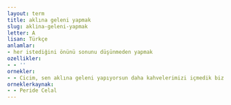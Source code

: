```yaml
---
layout: term
title: aklına geleni yapmak
slug: aklina-geleni-yapmak
letter: A
lisan: Türkçe
anlamlar:
- her istediğini önünü sonunu düşünmeden yapmak
ozellikler:
- - ''
ornekler:
- - Cicim, sen aklına geleni yapıyorsun daha kahvelerimizi içmedik biz!
orneklerkaynak:
- - Peride Celal
---
```

